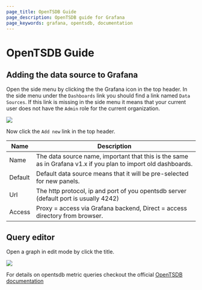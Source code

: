 ```yaml
---
page_title: OpenTSDB Guide
page_description: OpenTSDB guide for Grafana
page_keywords: grafana, opentsdb, documentation
---
```


# OpenTSDB Guide

## Adding the data source to Grafana
Open the side menu by clicking the the Grafana icon in the top header. In the side menu under the `Dashboards` link you
should find a link named `Data Sources`. If this link is missing in the side menu it means that your current
user does not have the `Admin` role for the current organization.

![](/img/v2/add_datasource_opentsdb.png)

Now click the `Add new` link in the top header.

Name | Description
------------ | -------------
Name | The data source name, important that this is the same as in Grafana v1.x if you plan to import old dashboards.
Default | Default data source means that it will be pre-selected for new panels.
Url | The http protocol, ip and port of you opentsdb server (default port is usually 4242)
Access | Proxy = access via Grafana backend, Direct = access directory from browser.

## Query editor
Open a graph in edit mode by click the title.

![](/img/v2/opentsdb_query_editor.png)

For details on opentsdb metric queries checkout the official [OpenTSDB documentation](http://opentsdb.net/docs/build/html/index.html)





